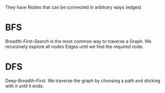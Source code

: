 They have Nodes that can be connected in arbitrary ways (edges)

# BFS
Breadth-First-Search is the most common way to traverse a Graph. We recursively explore all nodes Edges until we find the required node.

# DFS
Deep-Breadth-First. We traverse the graph by choosing a path and sticking with it until it ends.